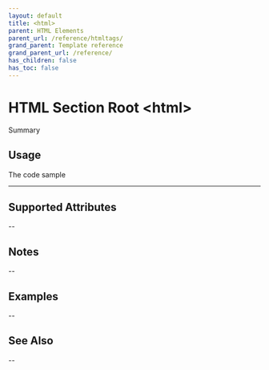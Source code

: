 ```yaml
---
layout: default
title: <html>
parent: HTML Elements
parent_url: /reference/htmltags/
grand_parent: Template reference
grand_parent_url: /reference/
has_children: false
has_toc: false
---
```


# HTML Section Root &lt;html&gt;

Summary

## Usage

 The code sample

---

## Supported Attributes


--

## Notes


-- 

## Examples


--


## See Also


--

